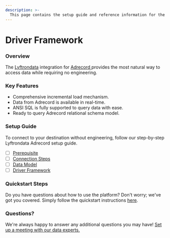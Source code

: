```yaml
---
description: >-
  This page contains the setup guide and reference information for the Adrecord  source connector.
---
```


# Driver Framework

### Overview

The [Lyftrondata](https://www.lyftrondata.com/) integration for [Adrecord ](None) provides the most natural way to access data while requiring no engineering.

### Key Features

* Comprehensive incremental load mechanism.
* Data from Adrecord  is available in real-time.&#x20;
* ANSI SQL is fully supported to query data with ease.
* Ready to query Adrecord  relational schema model.

### Setup Guide

To connect to your destination without engineering, follow our step-by-step Lyftrondata Adrecord  setup guide.

* [ ] [Prerequisite](../prerequisite.md)
* [ ] [Connection Steps](../connection-steps.md)
* [ ] [Data Model](../data-model/erd.md)
* [ ] [Driver Framework](../driver-framework/)

### Quickstart Steps

Do you have questions about how to use the platform? Don't worry; we've got you covered. Simply follow the quickstart instructions [here](../driver-framework/README.md).

### Questions? <a href="#questions" id="questions"></a>

We're always happy to answer any additional questions you may have! [Set up a meeting with our data experts.](https://www.lyftrondata.com/book-a-meeting/)


